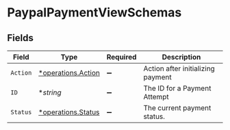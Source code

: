 # PaypalPaymentViewSchemas


## Fields

| Field                                                          | Type                                                           | Required                                                       | Description                                                    |
| -------------------------------------------------------------- | -------------------------------------------------------------- | -------------------------------------------------------------- | -------------------------------------------------------------- |
| `Action`                                                       | [*operations.Action](../../../pkg/models/operations/action.md) | :heavy_minus_sign:                                             | Action after initializing payment                              |
| `ID`                                                           | **string*                                                      | :heavy_minus_sign:                                             | The ID for a Payment Attempt                                   |
| `Status`                                                       | [*operations.Status](../../../pkg/models/operations/status.md) | :heavy_minus_sign:                                             | The current payment status.                                    |